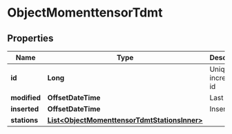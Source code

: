 

# ObjectMomenttensorTdmt


## Properties

| Name | Type | Description | Notes |
|------------ | ------------- | ------------- | -------------|
|**id** | **Long** | Unique incremental id | bigint(20) |  [optional] [readonly] |
|**modified** | **OffsetDateTime** | Last Review | timestamp |  [optional] [readonly] |
|**inserted** | **OffsetDateTime** | Insert time | timestamp |  [optional] [readonly] |
|**stations** | [**List&lt;ObjectMomenttensorTdmtStationsInner&gt;**](ObjectMomenttensorTdmtStationsInner.md) |  |  [optional] |



